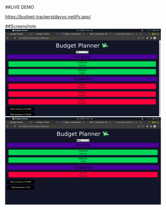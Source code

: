 ##LIVE DEMO

https://budget-trackerstdayyo.netlify.app/

##Screenshots
<img src="./src/assets/images/year.png"></img>
<img src="./src/assets/images/month.png"></img>